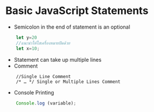 # Basic JavaScript Statements
* Semicolon in the end of statement is an optional 
```javascript
    let y=20
    //แนะนำให้ใสเครื่องหมายปิดด้วย
    let x=10; 
```
* Statement can take up multiple lines
* Comment
```
    //Single Line Comment
    /* … */ Single or Multiple Lines Comment
```
* Console Printing
```javascript 
    Console.log (variable);
```
